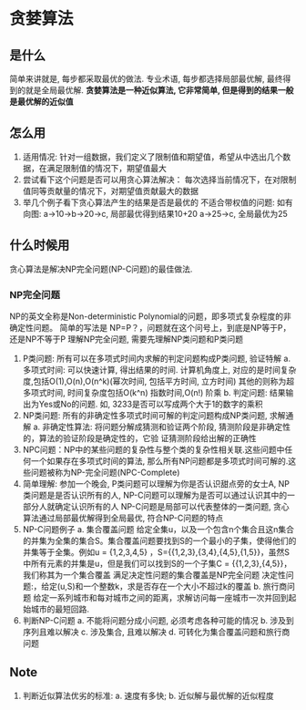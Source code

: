 # 贪婪算法
## 是什么
简单来讲就是, 每步都采取最优的做法. 
专业术语, 每步都选择局部最优解, 最终得到的就是全局最优解.
**贪婪算法是一种近似算法, 它非常简单, 但是得到的结果一般是最优解的近似值**
## 怎么用
1. 适用情况: 
    针对一组数据，我们定义了限制值和期望值，希望从中选出几个数据，在满足限制值的情况下，期望值最大
2. 尝试看下这个问题是否可以用贪心算法解决：
    每次选择当前情况下，在对限制值同等贡献量的情况下，对期望值贡献最大的数据
3. 举几个例子看下贪心算法产生的结果是否是最优的
    不适合带权值的问题: 
    如有向图: a->10->b->20->c, 局部最优得到结果10+20
            a->25->c, 全局最优为25
## 什么时候用
贪心算法是解决NP完全问题(NP-C问题)的最佳做法.

### NP完全问题
NP的英文全称是Non-deterministic Polynomial的问题，即多项式复杂程度的非确定性问题。
简单的写法是 NP=P？，问题就在这个问号上，到底是NP等于P，还是NP不等于P
理解NP完全问题, 需要先理解NP类问题和P类问题
1. P类问题: 所有可以在多项式时间内求解的判定问题构成P类问题, 验证特解
    a. 多项式时间: 可以快速计算, 得出结果的时间.
        计算机角度上, 对应的是时间复杂度,包括O(1),O(n),O(n^k)(幂次时间, 包括平方时间, 立方时间)
        其他的则称为超多项式时间, 时间复杂度包括O(k^n) 指数时间,O(n!) 阶乘
    b. 判定问题: 结果输出为Yes或No的问题. 如, 3233是否可以写成两个大于1的数字的乘积
2. NP类问题: 所有的非确定性多项式时间可解的判定问题构成NP类问题, 求解通解
    a. 非确定性算法: 将问题分解成猜测和验证两个阶段, 猜测阶段是非确定性的，算法的验证阶段是确定性的，它验   证猜测阶段给出解的正确性
3. NPC问题：NP中的某些问题的复杂性与整个类的复杂性相关联.这些问题中任何一个如果存在多项式时间的算法,
    那么所有NP问题都是多项式时间可解的.这些问题被称为NP-完全问题(NPC-Complete) 
4. 简单理解: 参加一个晚会, P类问题可以理解为你是否认识甜点旁的女士A, NP类问题是是否认识所有的人, 
    NP-C问题可以理解为是否可以通过认识其中的一部分人就确定认识所有的人
    NP-C问题是局部可以代表整体的一类问题, 贪心算法通过局部最优解得到全局最优, 符合NP-C问题的特点
5. NP-C问题例子
    a. 集合覆盖问题
        给定全集u，以及一个包含n个集合且这n集合的并集为全集的集合S。集合覆盖问题要找到S的一个最小的子集，使得他们的并集等于全集。例如u = {1,2,3,4,5} ，S={{1,2,3},{3,4},{4,5},{1,5}}，虽然S中所有元素的并集是u，但是我们可以找到S的一个子集C = {{1,2,3},{4,5}}，我们称其为一个集合覆盖
        满足决定性问题的集合覆盖是NP完全问题
        决定性问题:，给定(u,S)和一个整数k，求是否存在一个大小不超过k的覆盖
    b. 旅行商问题
        给定一系列城市和每对城市之间的距离，求解访问每一座城市一次并回到起始城市的最短回路.
6. 判断NP-C问题
    a. 不能将问题分成小问题, 必须考虑各种可能的情况
    b. 涉及到序列且难以解决
    c. 涉及集合, 且难以解决 
    d. 可转化为集合覆盖问题和旅行商问题       
## Note
1. 判断近似算法优劣的标准:
    a. 速度有多快; b. 近似解与最优解的近似程度 

